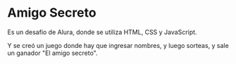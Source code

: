 # Amigo Secreto

Es un desafio de Alura, donde se utiliza HTML, CSS y JavaScript.

Y se creó un juego donde hay que ingresar nombres, y luego sorteas, y sale un ganador "El amigo secreto".
